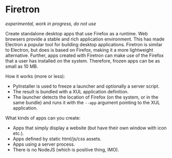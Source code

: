 # Firetron

*experimental, work in progress, do not use*

Create standalone desktop apps that use Firefox as a runtime.
Web browsers provide a stable and rich application environment. This
has made Electron a popular tool for building desktop applications.
Firetron is similar to Electron, but does is based on Firefox, making
it a more lightweight alternative. Further, apps created with Firetron
can make use of the Firefox that a user has installed on the system.
Therefore, frozen apps can be as small as 10 MB.

How it works (more or less):

* PyInstaller is used to freeze a launcher and optionally a server script.
* The result is bundled with a XUL application definition.
* The launcher detects the location of Firefox (on the system, or in the same bundle)
  and runs it with the `--app` argument pointing to the XUL application.

What kinds of apps can you create:

* Apps that simply display a website (but have their own window with icon etc.).
* Apps defined by static html/js/css assets.
* Apps using a server process.
* There is no NodeJS (which is positive thing, IMO).
